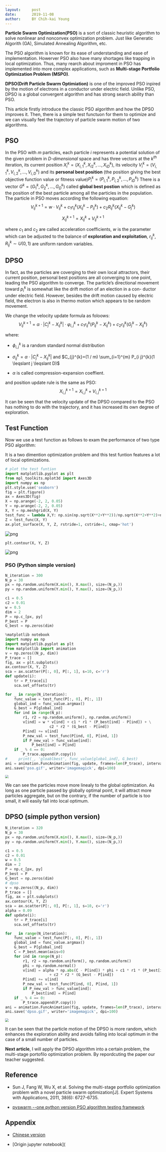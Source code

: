 ```yaml
---
layout:     post
date:       2019-11-08
author:     BY Chih-kai Young
---
```


**Particle Swarm Optimization(PSO)** is a sort of classic heuristic algorithm to solve nonlinear and nonconvex optimization problem. Just like Generatic Algorith (GA), Simulated Annealing Algorithm, etc. 

The PSO algorithm is known for its ease of understanding and ease of implementation. Howerver PSO also have many shortages like trapping in local optimization. Thus, many rearch about improment in PSO has implemented into more complex applications, such as **Multi-stage Portfolio Optimization Problem (MSPO)**. 

**DPSO(Drift Particle Swarm Optimiation)** is one of the improved PSO inpired by the motion of electrons in a conductor under electric field. Unlike PSO, DPSO is a global convergent algorithm and has strong search ability than PSO.

This article firstly introduce the classic PSO algorithm and how the DPSO improves it. Then, there is a simple test functuon for them to optimize and we can visually feel the trajectory of particle swarm motion of two algorithms.

## PSO

In the PSO with $m$ particles, each particle $i$ represents a potential solution of the given problem in *D-dimensional* space and has three vectors at the $k^{th}$ iteration, its current position $X_{i}^{k}=\left(X_{i, 1}^{k}, X_{i 2}^{k}, \ldots, X_{i D}^{k}\right)$, its velocity $V_{i}^{k}=\left(V_{i, 1}^{k}, V_{i, 2}^{k}, \ldots, V_{i, D}^{k}\right)$ and its **personal best position** (the position giving the best objective function value or fitness value)$P_{i}^{k}=\left(P_{i, 1}^{k}, P_{i, 2}^{k}, \ldots, P_{i D}^{k}\right)$ There is a vector $G^{k}=\left(G_{1}^{k}, G_{2}^{k}, \ldots, G_{D}^{k}\right)$ called **global best postion** which is defined as the position of the best particle among all the particles in the population. The particle in PSO moves according the following equation:
$$V_{i j}^{k+1}=w \cdot V_{i j}^{k}+c_{1} r_{i j}^{k}\left(X_{i j}^{k}-P_{i j}^{k}\right)+c_{2} R_{i j}^{k}\left(X_{i j}^{k}-G_{j}^{k}\right)$$

$$X_{i j}^{k+1}=X_{i j}^{k}+V_{i j}^{k+1}$$

where $c_1$ and $c_2$ are called acceleration coefficients, $w$ is the parameter which can be adjusted to the balance of **exploration and exploitation**, $r_{i j}^{k}, R_{i j}^{k} \sim U(0,1)$ are uniform random variables.

## DPSO

In fact, as the particles are coverging to their own local attractors, their current position, personal best positions are all converging to one point, leading the PSO algorithm to converge. The particle’s directional movement toward $p_i^k$ is somewhat like the drift motion of an election in a con- ductor under electric field. However, besides the drift motion caused by electric field, the electron is also in thermo motion which appears to be random movement.

We change the velocity update formula as foloows:
$$V_{i j}^{k+1}=\alpha \cdot\left|C_{j}^{k}-X_{i j}^{k}\right| \cdot \varphi_{i, j}^{k}+c_{1} r_{i j}^{k}\left(P_{i j}^{k}-X_{i j}^{k}\right)+c_{2} r_{i j}^{k}\left(G_{j}^{k}-X_{i j}^{k}\right)$$

where:

- $\phi_{i,j}^k$ is a random standard normal distribution

- $\sigma_{i j}^{k}=\alpha \cdot\left|C_{j}^{k}-X_{i j}^{k}\right|$ and $C_{j}^{k}=(1 / m) \sum_{i=1}^{m} P_{i j}^{k}(1 \leqslant j \leqslant D)$

- $\alpha$ is called compression-expansion coeffient.

and position update rule is the same as PSO:
$$X_{i, j}^{k+1}=X_{i, j}^{k}+V_{i, j}^{k+1}$$


It can be seen that the velocity update of the DPSO compared to the PSO has nothing to do with the trajectory, and it has increased its own degree of exploration.

## Test Function 

Now we use a test function as follows to exam the performance of two type PSO algorithm:

It is a two dimention optimization problem and this test funtion features a lot of local optimizations.


```python
# plot the test funtion
import matplotlib.pyplot as plt
from mpl_toolkits.mplot3d import Axes3D
import numpy as np
plt.style.use('seaborn')
fig = plt.figure()
ax = Axes3D(fig)
X = np.arange(-2, 2, 0.05)
Y = np.arange(-2, 2, 0.05)
X, Y = np.meshgrid(X, Y)
test_func = lambda X,Y: np.sin(np.sqrt(X**2+Y**2))/np.sqrt(X**2+Y**2)+np.exp((np.cos(2*np.pi*X)+np.cos(2*np.pi*Y))/2)-2.71289
Z = test_func(X, Y)
ax.plot_surface(X, Y, Z, rstride=1, cstride=1, cmap='hot')
```


![png](output_3_1.png)

```python
plt.contour(X, Y, Z)
```


![png](output_4_1.png)


### PSO (Python simple version)


```python
N_iteration = 300
N_p = 30
px = np.random.uniform(X.min(), X.max(), size=(N_p,))
py = np.random.uniform(Y.min(), Y.max(), size=(N_p,))

c1 = 0.5
c2 = 0.01
w = 0.5
dim = 2
P = np.c_[px, py]
P_best = P
G_best = np.zeros(dim)
```


```python
%matplotlib notebook
import numpy as np
import matplotlib.pyplot as plt
from matplotlib import animation
v = np.zeros((N_p, dim))
P_trace = []
fig, ax = plt.subplots()
ax.contour(X, Y, Z)
sca = ax.scatter(P[:, 0], P[:, 1], s=10, c='r')
def update(i):
    tr = P_trace[i]
    sca.set_offsets(tr)

for _ in range(N_iteration):
    func_value = test_func(P[:, 0], P[:, 1])
    global_ind = func_value.argmax()
    G_best = P[global_ind]
    for ind in range(N_p):
        r1, r2 = np.random.uniform(), np.random.uniform()
        v[ind] = w * v[ind] + c1 * r1 * (P_best[ind] - P[ind]) + \
                    c2 * r2 * (G_best - P[ind])
        P[ind] += v[ind]
        P_new_val = test_func(P[ind, 0], P[ind, 1])
        if P_new_val > func_value[ind]:
            P_best[ind] = P[ind]
    if _ % 4 == 0:
        P_trace.append(P.copy())
#     print(_, 'gloablbest', func_value[global_ind], G_best)
ani = animation.FuncAnimation(fig, update, frames=len(P_trace), interval=30, blit=True)
ani.save('pso.gif', writer='imagemagick', dpi=100)
```

<img src="https://pic.superbed.cn/item/5dc44d448e0e2e3ee967e1cc.gif" style="zoom:67%;" />

We can see the particles move more linealy to the global optimization. As long as one particle passed by globally optimal point, it will attract more particles aggregate, but on the contrary, if the number of particle is too small, it will easily fall into local optimum.

## DPSO (simple python version)

```python
N_iteration = 320
N_p = 30
px = np.random.uniform(X.min(), X.max(), size=(N_p,))
py = np.random.uniform(Y.min(), Y.max(), size=(N_p,))

c1 = 0.5
c2 = 0.01
w = 0.5
dim = 2
P = np.c_[px, py]
P_best = P
G_best = np.zeros(dim)
# dpso
v = np.zeros((N_p, dim))
P_trace = []
fig, ax = plt.subplots()
ax.contour(X, Y, Z)
sca = ax.scatter(P[:, 0], P[:, 1], s=10, c='r')
alpha = 0.09
def update(i):
    tr = P_trace[i]
    sca.set_offsets(tr)

for _ in range(N_iteration):
    func_value = test_func(P[:, 0], P[:, 1])
    global_ind = func_value.argmax()
    G_best = P[global_ind]
    C = P_best.mean(axis=0)
    for ind in range(N_p):
        r1, r2 = np.random.uniform(), np.random.uniform()
        phi = np.random.normal()
        v[ind] = alpha * np.abs(C - P[ind]) * phi + c1 * r1 * (P_best[ind] - P[ind]) + \
                    + c2 * r2 * (G_best - P[ind])
        P[ind] += v[ind]
        P_new_val = test_func(P[ind, 0], P[ind, 1])
        if P_new_val > func_value[ind]:
            P_best[ind] = P[ind]
    if _ % 4 == 0:
        P_trace.append(P.copy())
ani = animation.FuncAnimation(fig, update, frames=len(P_trace), interval=20, blit=True)
ani.save('dpso.gif', writer='imagemagick', dpi=100)

```

<img src="https://pic.superbed.cn/item/5dc4bf658e0e2e3ee97a684d.gif" style="zoom:67%;" />

It can be seen that the particle motion of the DPSO is more random, which enhances the exploration ability and avoids falling into local optimum in the case of a small number of particles.

**Next article**, I will apply the DPSO algorithm into a certain problem, the multi-stage portofilo optimization problem. By repordcuting the paper our teacher suggested.

## Reference

- Sun J, Fang W, Wu X, et al. Solving the multi-stage portfolio optimization problem with a novel particle swarm optimization[J]. Expert Systems with Applications, 2011, 38(6): 6727-6735.

- [pyswarm --one python version PSO algorithm testing framework](https://github.com/ljvmiranda921/pyswarms)

## Appendix

- [Chinese version]()

- [Origin jupyter notebook](